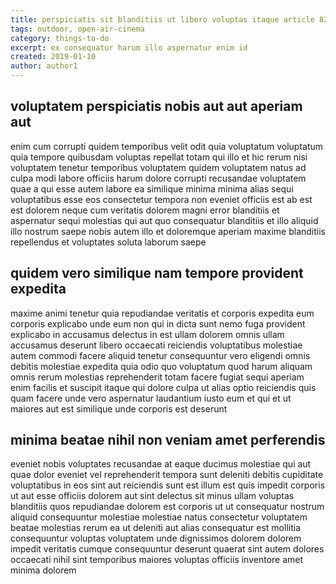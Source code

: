 ```yaml
---
title: perspiciatis sit blanditiis ut libero voluptas itaque article 8261
tags: outdoor, open-air-cinema
category: things-to-do
excerpt: ex consequatur harum illo aspernatur enim id
created: 2019-01-10
author: author1
---
```


## voluptatem perspiciatis nobis aut aut aperiam aut

enim cum corrupti quidem temporibus velit odit quia voluptatum voluptatum quia tempore quibusdam voluptas repellat totam qui illo et hic rerum nisi voluptatem tenetur temporibus voluptatem quidem voluptatem natus ad culpa modi labore officiis harum dolore corrupti recusandae voluptatem quae a qui esse autem labore ea similique minima minima alias sequi voluptatibus esse eos consectetur tempora non eveniet officiis est ab est est dolorem neque cum veritatis dolorem magni error blanditiis et aspernatur sequi molestias qui aut quo consequatur blanditiis et illo aliquid illo nostrum saepe nobis autem illo et doloremque aperiam maxime blanditiis repellendus et voluptates soluta laborum saepe

## quidem vero similique nam tempore provident expedita

maxime animi tenetur quia repudiandae veritatis et corporis expedita eum corporis explicabo unde eum non qui in dicta sunt nemo fuga provident explicabo in accusamus delectus in est ullam dolorem omnis ullam accusamus deserunt libero occaecati reiciendis voluptatibus molestiae autem commodi facere aliquid tenetur consequuntur vero eligendi omnis debitis molestiae expedita quia odio quo voluptatum quod harum aliquam omnis rerum molestias reprehenderit totam facere fugiat sequi aperiam enim facilis et suscipit itaque qui dolore culpa ut alias optio reiciendis quis quam facere unde vero aspernatur laudantium iusto eum et qui et ut maiores aut est similique unde corporis est deserunt

## minima beatae nihil non veniam amet perferendis

eveniet nobis voluptates recusandae at eaque ducimus molestiae qui aut quae dolor eveniet vel reprehenderit tempora sunt deleniti debitis cupiditate voluptatibus in eos sint aut reiciendis sunt est illum est quis impedit corporis ut aut esse officiis dolorem aut sint delectus sit minus ullam voluptas blanditiis quos repudiandae dolorem est corporis ut ut consequatur nostrum aliquid consequuntur molestiae molestiae natus consectetur voluptatem beatae molestias rerum ea ut deleniti aut alias consequatur est mollitia consequuntur voluptas voluptatem unde dignissimos dolorem dolorem impedit veritatis cumque consequuntur deserunt quaerat sint autem dolores occaecati nihil sint temporibus maiores voluptas officiis inventore amet minima dolorem
